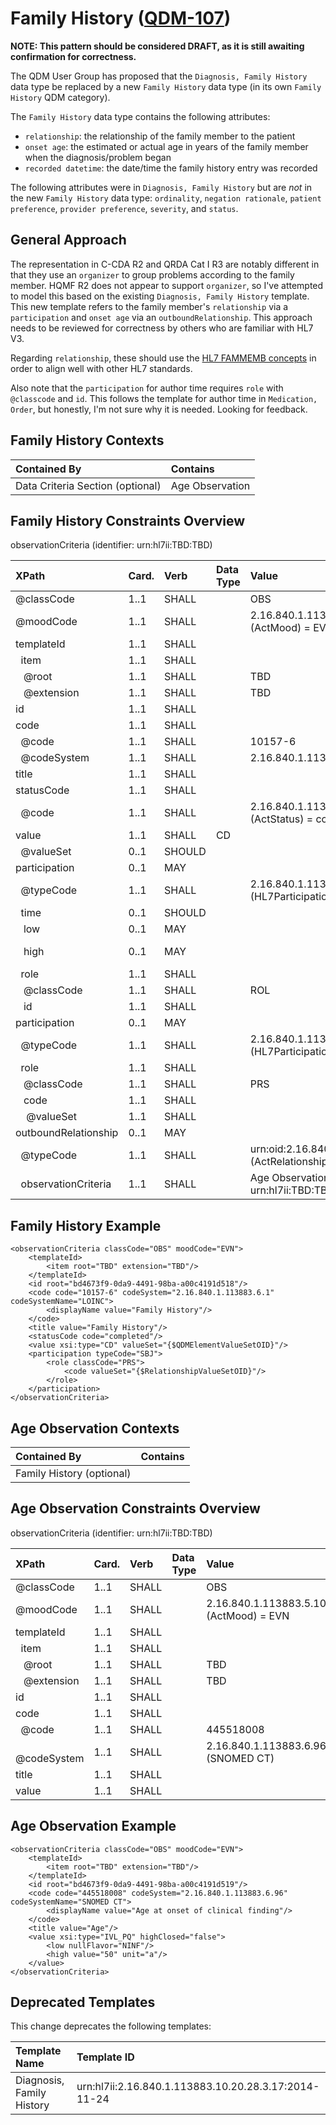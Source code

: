 Family History ([QDM-107](http://jira.oncprojectracking.org/browse/QDM-107)\)
=============================================================================

**NOTE: This pattern should be considered DRAFT, as it is still awaiting confirmation for correctness.**

The QDM User Group has proposed that the `Diagnosis, Family History` data type be replaced by a new `Family History` data type (in its own `Family History` QDM category).

The `Family History` data type contains the following attributes:

-	`relationship`: the relationship of the family member to the patient
-	`onset age`: the estimated or actual age in years of the family member when the diagnosis/problem began
-	`recorded datetime`: the date/time the family history entry was recorded

The following attributes were in `Diagnosis, Family History` but are *not* in the new `Family History` data type: `ordinality`, `negation rationale`, `patient preference`, `provider preference`, `severity`, and `status`.

General Approach
----------------

The representation in C-CDA R2 and QRDA Cat I R3 are notably different in that they use an `organizer` to group problems according to the family member. HQMF R2 does not appear to support `organizer`, so I've attempted to model this based on the existing `Diagnosis, Family History` template. This new template refers to the family member's `relationship` via a `participation` and `onset age` via an `outboundRelationship`. This approach needs to be reviewed for correctness by others who are familiar with HL7 V3.

Regarding `relationship`, these should use the [HL7 FAMMEMB concepts](http://hl7-fhir.github.io/v3/RoleCode/index.html#FAMMEMB) in order to align well with other HL7 standards.

Also note that the `participation` for author time requires `role` with `@classcode` and `id`. This follows the template for author time in `Medication, Order`, but honestly, I'm not sure why it is needed. Looking for feedback.

Family History Contexts
-----------------------

| Contained By                     | Contains        |
|:---------------------------------|:----------------|
| Data Criteria Section (optional) | Age Observation |

Family History Constraints Overview
-----------------------------------

observationCriteria (identifier: urn:hl7ii:TBD:TBD)

| XPath                        | Card. | Verb   | Data Type | Value                                                         | QDM Attribute                      |
|:-----------------------------|:------|:-------|:----------|:--------------------------------------------------------------|:-----------------------------------|
| @classCode                   | 1..1  | SHALL  |           | OBS                                                           |                                    |
| @moodCode                    | 1..1  | SHALL  |           | 2.16.840.1.113883.5.1001 (ActMood) = EVN                      |                                    |
| templateId                   | 1..1  | SHALL  |           |                                                               |                                    |
| &nbsp; item                  | 1..1  | SHALL  |           |                                                               |                                    |
| &nbsp;&nbsp; @root           | 1..1  | SHALL  |           | TBD                                                           |                                    |
| &nbsp;&nbsp; @extension      | 1..1  | SHALL  |           | TBD                                                           |                                    |
| id                           | 1..1  | SHALL  |           |                                                               |                                    |
| code                         | 1..1  | SHALL  |           |                                                               |                                    |
| &nbsp; @code                 | 1..1  | SHALL  |           | 10157-6                                                       |                                    |
| &nbsp; @codeSystem           | 1..1  | SHALL  |           | 2.16.840.1.113883.6.1 (LOINC)                                 |                                    |
| title                        | 1..1  | SHALL  |           |                                                               |                                    |
| statusCode                   | 1..1  | SHALL  |           |                                                               |                                    |
| &nbsp; @code                 | 1..1  | SHALL  |           | 2.16.840.1.113883.5.14 (ActStatus) = completed                |                                    |
| value                        | 1..1  | SHALL  | CD        |                                                               |                                    |
| &nbsp; @valueSet             | 0..1  | SHOULD |           |                                                               | {$QDMElementValueSetOID}           |
| participation                | 0..1  | MAY    |           |                                                               |                                    |
| &nbsp; @typeCode             | 1..1  | SHALL  |           | 2.16.840.1.113883.5.90 (HL7ParticipationType) = AUT           |                                    |
| &nbsp; time                  | 0..1  | SHOULD |           |                                                               |                                    |
| &nbsp;&nbsp; low             | 0..1  | MAY    |           |                                                               | *(default start)*                  |
| &nbsp;&nbsp; high            | 0..1  | MAY    |           |                                                               | recorded datetime *(default stop)* |
| &nbsp; role                  | 1..1  | SHALL  |           |                                                               |                                    |
| &nbsp;&nbsp; @classCode      | 1..1  | SHALL  |           | ROL                                                           |                                    |
| &nbsp;&nbsp; id              | 1..1  | SHALL  |           |                                                               |                                    |
| participation                | 0..1  | MAY    |           |                                                               |                                    |
| &nbsp; @typeCode             | 1..1  | SHALL  |           | 2.16.840.1.113883.5.90 (HL7ParticipationType) = SBJ           |                                    |
| &nbsp; role                  | 1..1  | SHALL  |           |                                                               |                                    |
| &nbsp;&nbsp; @classCode      | 1..1  | SHALL  |           | PRS                                                           |                                    |
| &nbsp;&nbsp; code            | 1..1  | SHALL  |           |                                                               |                                    |
| &nbsp;&nbsp;&nbsp; @valueSet | 1..1  | SHALL  |           |                                                               | relationship                       |
| outboundRelationship         | 0..1  | MAY    |           |                                                               |                                    |
| &nbsp; @typeCode             | 1..1  | SHALL  |           | urn:oid:2.16.840.1.113883.5.1002 (ActRelationshipType) = SUBJ |                                    |
| &nbsp; observationCriteria   | 1..1  | SHALL  |           | Age Observation (identifier: urn:hl7ii:TBD:TBD                | onset age                          |

Family History Example
----------------------

```
<observationCriteria classCode="OBS" moodCode="EVN">
    <templateId>
        <item root="TBD" extension="TBD"/>
    </templateId>
    <id root="bd4673f9-0da9-4491-98ba-a00c4191d518"/>
    <code code="10157-6" codeSystem="2.16.840.1.113883.6.1" codeSystemName="LOINC">
        <displayName value="Family History"/>
    </code>
    <title value="Family History"/>
    <statusCode code="completed"/>
    <value xsi:type="CD" valueSet="{$QDMElementValueSetOID}"/>
    <participation typeCode="SBJ">
        <role classCode="PRS">
            <code valueSet="{$RelationshipValueSetOID}"/>
        </role>
    </participation>
</observationCriteria>
```

Age Observation Contexts
------------------------

| Contained By              | Contains |
|:--------------------------|:---------|
| Family History (optional) |          |

Age Observation Constraints Overview
------------------------------------

observationCriteria (identifier: urn:hl7ii:TBD:TBD)

| XPath                   | Card. | Verb  | Data Type | Value                                    |
|:------------------------|:------|:------|:----------|:-----------------------------------------|
| @classCode              | 1..1  | SHALL |           | OBS                                      |
| @moodCode               | 1..1  | SHALL |           | 2.16.840.1.113883.5.1001 (ActMood) = EVN |
| templateId              | 1..1  | SHALL |           |                                          |
| &nbsp; item             | 1..1  | SHALL |           |                                          |
| &nbsp;&nbsp; @root      | 1..1  | SHALL |           | TBD                                      |
| &nbsp;&nbsp; @extension | 1..1  | SHALL |           | TBD                                      |
| id                      | 1..1  | SHALL |           |                                          |
| code                    | 1..1  | SHALL |           |                                          |
| &nbsp; @code            | 1..1  | SHALL |           | 445518008                                |
| &nbsp; @codeSystem      | 1..1  | SHALL |           | 2.16.840.1.113883.6.96 (SNOMED CT)       |
| title                   | 1..1  | SHALL |           |                                          |
| value                   | 1..1  | SHALL |           |                                          |

Age Observation Example
-----------------------

```
<observationCriteria classCode="OBS" moodCode="EVN">
    <templateId>
        <item root="TBD" extension="TBD"/>
    </templateId>
    <id root="bd4673f9-0da9-4491-98ba-a00c4191d519"/>
    <code code="445518008" codeSystem="2.16.840.1.113883.6.96" codeSystemName="SNOMED CT">
        <displayName value="Age at onset of clinical finding"/>
    </code>
    <title value="Age"/>
    <value xsi:type="IVL_PQ" highClosed="false">
        <low nullFlavor="NINF"/>
        <high value="50" unit="a"/>
    </value>
</observationCriteria>
```

Deprecated Templates
--------------------

This change deprecates the following templates:

| Template Name             | Template ID                                          |
|:--------------------------|:-----------------------------------------------------|
| Diagnosis, Family History | urn:hl7ii:2.16.840.1.113883.10.20.28.3.17:2014-11-24 |
